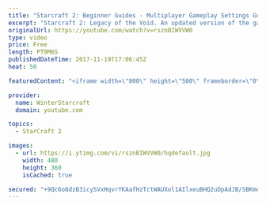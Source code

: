```yaml
---
title: "Starcraft 2: Beginner Guides - Multiplayer Gameplay Settings Guide and Recommendations (Updated)"
excerpt: "Starcraft 2: Legacy of the Void. An updated version of the gameplay/controls and region settings guide for Legacy of the Void, going over the changes and reiterating my recommended settings, as well as the settings I use as a Grandmaster player.  Thanks for watching and hope you enjoy!  I am a Grandmasters"
originalUrl: https://youtube.com/watch?v=rsznBIWVVW0
type: video
price: Free
length: PT9M6S
publishedDateTime: 2017-11-19T17:06:45Z
heat: 50

featuredContent: "<iframe width=\"800\" height=\"500\" frameborder=\"0\" src=\"https://www.youtube.com/embed/rsznBIWVVW0\" allow=\"accelerometer; autoplay; encrypted-media; gyroscope; picture-in-picture\" allowfullscreen></iframe>"

provider:
  name: WinterStarcraft
  domain: youtube.com

topics:
  - StarCraft 2

images:
  - url: https://i.ytimg.com/vi/rsznBIWVVW0/hqdefault.jpg
    width: 480
    height: 360
    isCached: true

secured: "+9Qc6o8dzB3icySVxHqvrYKAafHzTctWAUXol1AIlxeuBHQ2uDpAdJB/SBKmeyidTPuPuXBLq/k+ZRu9SGud87XXJn77J6p5qwfjSr+vq56UvKL/i5HtOFgFbRHBijOnW+WgxTQSu3WhDek5xOSXl8Xfwvxfo+XLN8zzy6mWorArFNuSVK0bsruAe5a/EoiOuL/KjUNBpWS5i+2EtJdWH+jdafV5rJFmFVoGkfDk5pV45e9sM6IhyJKNHb2pM/oXVUznIRyx7lVmYljpxzucXtACHD4UqggcfuZskTBOXSTfzKcsKld/PuUqGLrorgFD0rVZg0S8vhQUg61HbSvTuyXMkYFdjHoGBor8yYBX9xAAIMvXhpqOEb7Zop2ZF+oF+iAb5k7Ce5JU6QlmeuFJA+8WR+BRHLHZHN7wqLP/ed4=;SGav6Msp+PCNDL1Hxr1Yig=="
---
```


